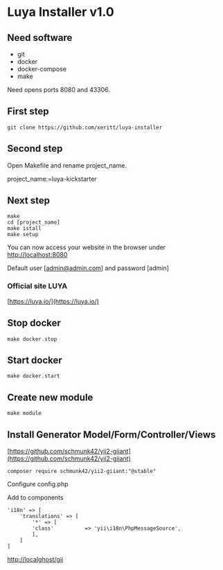 # Luya Installer v1.0

## Need software

* git
* docker
* docker-compose
* make

Need opens ports 8080 and 43306.

## First step

```shell
git clone https://github.com/xeritt/luya-installer
```
## Second step
Open Makefile and rename project_name.

project_name:=luya-kickstarter

## Next step 

```text
make
cd [project_name]
make istall
make setup
```
You can now access your website in the browser under [http://localhost:8080](http://localhost:8080/)

Default user [admin@admin.com] and password [admin]

### Official site LUYA 

[https://luya.io/](https://luya.io/)

## Stop docker

```shell
make docker.stop
```

## Start docker

```shell
make docker.start
```

## Create new module

```shell
make module
```

## Install Generator Model/Form/Controller/Views

[https://github.com/schmunk42/yii2-giiant](https://github.com/schmunk42/yii2-giiant)

```shell
composer require schmunk42/yii2-giiant:"@stable"
```

Configure config.php

Add to components

```shell
'i18n' => [
	'translations' => [
		'*' => [
		'class'          => 'yii\i18n\PhpMessageSource',
		],
	]
]
```

[http://localghost/gii](http://localghost/gii)